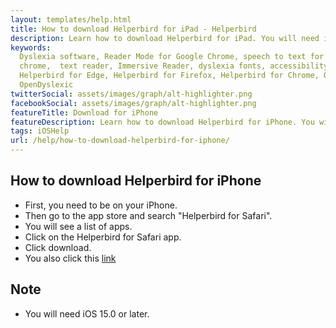 ```yaml
---
layout: templates/help.html
title: How to download Helperbird for iPad - Helperbird
description: Learn how to download Helperbird for iPad. You will need iOS 15.0 or later.
keywords:
  Dyslexia software, Reader Mode for Google Chrome, speech to text for chrome, Text to speech for
  chrome,  text reader, Immersive Reader, dyslexia fonts, accessibility software, dyslexia software,
  Helperbird for Edge, Helperbird for Firefox, Helperbird for Chrome, Opendyslexic for Chrome,
  OpenDyslexic
twitterSocial: assets/images/graph/alt-highlighter.png
facebookSocial: assets/images/graph/alt-highlighter.png
featureTitle: Download for iPhone
featureDescription: Learn how to download Helperbird for iPhone. You will need iOS 15.0 or later.
tags: iOSHelp
url: /help/how-to-download-helperbird-for-iphone/
---
```


## How to download Helperbird for iPhone
- First, you need to be on your iPhone.
- Then go to the app store and search "Helperbird for Safari".
- You will see a list of apps.
- Click on the Helperbird for Safari app.
- Click download.
- You also click this [link](https://itunes.apple.com/us/app/helperbird-for-safari/id1209859096?mt=8 "Helperbird for Safari link")

## Note
- You will need iOS 15.0 or later.

